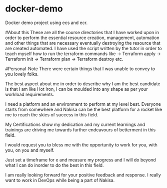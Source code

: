 # docker-demo
Docker demo project using ecs and ecr.

#About this
These are all the course directories that I have worked upon in order to perform the essential resource creation, management, automation and other things that are necessary eventually destroying the resource that are created automated.
I have used the script written by the tutor in order to teach myself how to run the terraform commands like -> Terraform apply -> Terraform init -> Terraform plan -> Terraform destroy etc.

#Personal-Note There were certain things that I was unable to convey to you lovely folks.

The best aspect about me in order to describe why I am the best candidate is that I am like Hot Iron, I can be moulded into any shape as per your workload requirements.

I need a platform and an environment to perform at my level best. Everyone starts from somewhere and Nakisa can be the best platform for a rocket like me to reach the skies of success in this field.

My Certifications show my dedication and my current learnings and trainings are driving me towards further endeavours of betterment in this field.

I would request you to bless me with the opportunity to work for you, with you, on you and myself.

Just set a timeframe for e and measure my progress and I will do beyond what I can do inorder to do the best in this field.

I am really looking forward for your positive feedback and response.
I really want to work in DevOps while being a part of Nakisa.

